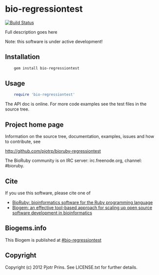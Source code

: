 # bio-regressiontest

[![Build Status](https://secure.travis-ci.org/pjotrp/bioruby-regressiontest.png)](http://travis-ci.org/pjotrp/bioruby-regressiontest)

Full description goes here

Note: this software is under active development!

## Installation

```sh
    gem install bio-regressiontest
```

## Usage

```ruby
    require 'bio-regressiontest'
```

The API doc is online. For more code examples see the test files in
the source tree.
        
## Project home page

Information on the source tree, documentation, examples, issues and
how to contribute, see

  http://github.com/pjotrp/bioruby-regressiontest

The BioRuby community is on IRC server: irc.freenode.org, channel: #bioruby.

## Cite

If you use this software, please cite one of
  
* [BioRuby: bioinformatics software for the Ruby programming language](http://dx.doi.org/10.1093/bioinformatics/btq475)
* [Biogem: an effective tool-based approach for scaling up open source software development in bioinformatics](http://dx.doi.org/10.1093/bioinformatics/bts080)

## Biogems.info

This Biogem is published at [#bio-regressiontest](http://biogems.info/index.html)

## Copyright

Copyright (c) 2012 Pjotr Prins. See LICENSE.txt for further details.

